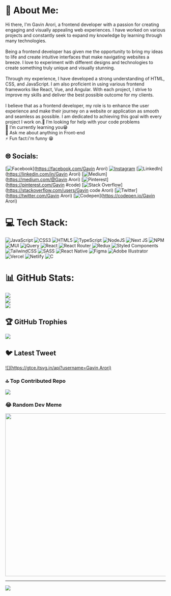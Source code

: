 # 💫 About Me:
Hi there, I'm Gavin Arori, a frontend developer with a passion for creating engaging and visually appealing web experiences. I have worked on various projects and constantly seek to expand my knowledge by learning through many technologies.<br><br>Being a frontend developer has given me the opportunity to bring my ideas to life and create intuitive interfaces that make navigating websites a breeze. I love to experiment with different designs and technologies to create something truly unique and visually stunning.<br><br>Through my experience, I have developed a strong understanding of HTML, CSS, and JavaScript. I am also proficient in using various frontend frameworks like React, Vue, and Angular. With each project, I strive to improve my skills and deliver the best possible outcome for my clients.<br><br>I believe that as a frontend developer, my role is to enhance the user experience and make their journey on a website or application as smooth and seamless as possible. I am dedicated to achieving this goal with every project I work on.🤝 I’m looking for help with your code problems <br>🌱 I’m currently learning you😁<br>💬 Ask me about anything in Front-end <br>⚡ Fun fact:i'm funny 😁


## 🌐 Socials:
[![Facebook](https://img.shields.io/badge/Facebook-%231877F2.svg?logo=Facebook&logoColor=white)](https://facebook.com/Gavin Arori) [![Instagram](https://img.shields.io/badge/Instagram-%23E4405F.svg?logo=Instagram&logoColor=white)](https://instagram.com/brevia_dos) [![LinkedIn](https://img.shields.io/badge/LinkedIn-%230077B5.svg?logo=linkedin&logoColor=white)](https://linkedin.com/in/Gavin Arori) [![Medium](https://img.shields.io/badge/Medium-12100E?logo=medium&logoColor=white)](https://medium.com/@Gavin Arori) [![Pinterest](https://img.shields.io/badge/Pinterest-%23E60023.svg?logo=Pinterest&logoColor=white)](https://pinterest.com/Gavin #code) [![Stack Overflow](https://img.shields.io/badge/-Stackoverflow-FE7A16?logo=stack-overflow&logoColor=white)](https://stackoverflow.com/users/Gavin code Arori) [![Twitter](https://img.shields.io/badge/Twitter-%231DA1F2.svg?logo=Twitter&logoColor=white)](https://twitter.com/Gavin Arori) [![Codepen](https://img.shields.io/badge/Codepen-000000?style=for-the-badge&logo=codepen&logoColor=white)](https://codepen.io/Gavin Arori) 

# 💻 Tech Stack:
![JavaScript](https://img.shields.io/badge/javascript-%23323330.svg?style=flat&logo=javascript&logoColor=%23F7DF1E) ![CSS3](https://img.shields.io/badge/css3-%231572B6.svg?style=flat&logo=css3&logoColor=white) ![HTML5](https://img.shields.io/badge/html5-%23E34F26.svg?style=flat&logo=html5&logoColor=white) ![TypeScript](https://img.shields.io/badge/typescript-%23007ACC.svg?style=flat&logo=typescript&logoColor=white) ![NodeJS](https://img.shields.io/badge/node.js-6DA55F?style=flat&logo=node.js&logoColor=white) ![Next JS](https://img.shields.io/badge/Next-black?style=flat&logo=next.js&logoColor=white) ![NPM](https://img.shields.io/badge/NPM-%23000000.svg?style=flat&logo=npm&logoColor=white) ![MUI](https://img.shields.io/badge/MUI-%230081CB.svg?style=flat&logo=material-ui&logoColor=white) ![jQuery](https://img.shields.io/badge/jquery-%230769AD.svg?style=flat&logo=jquery&logoColor=white) ![React](https://img.shields.io/badge/react-%2320232a.svg?style=flat&logo=react&logoColor=%2361DAFB) ![React Router](https://img.shields.io/badge/React_Router-CA4245?style=flat&logo=react-router&logoColor=white) ![Redux](https://img.shields.io/badge/redux-%23593d88.svg?style=flat&logo=redux&logoColor=white) ![Styled Components](https://img.shields.io/badge/styled--components-DB7093?style=flat&logo=styled-components&logoColor=white) ![TailwindCSS](https://img.shields.io/badge/tailwindcss-%2338B2AC.svg?style=flat&logo=tailwind-css&logoColor=white) ![SASS](https://img.shields.io/badge/SASS-hotpink.svg?style=flat&logo=SASS&logoColor=white) ![React Native](https://img.shields.io/badge/react_native-%2320232a.svg?style=flat&logo=react&logoColor=%2361DAFB) 	![Figma](https://img.shields.io/badge/figma-%23F24E1E.svg?style=flat&logo=figma&logoColor=white) ![Adobe Illustrator](https://img.shields.io/badge/adobeillustrator-%23FF9A00.svg?style=flat&logo=adobeillustrator&logoColor=white) ![Vercel](https://img.shields.io/badge/vercel-%23000000.svg?style=flat&logo=vercel&logoColor=white) ![Netlify](https://img.shields.io/badge/netlify-%23000000.svg?style=flat&logo=netlify&logoColor=#00C7B7) ![C](https://img.shields.io/badge/c-%2300599C.svg?style=flat&logo=c&logoColor=white)
# 📊 GitHub Stats:
![](https://github-readme-stats.vercel.app/api?username=gavinarori&theme=vue-dark&hide_border=false&include_all_commits=false&count_private=false)<br/>
![](https://github-readme-streak-stats.herokuapp.com/?user=gavinarori&theme=vue-dark&hide_border=false)<br/>
![](https://github-readme-stats.vercel.app/api/top-langs/?username=gavinarori&theme=vue-dark&hide_border=false&include_all_commits=false&count_private=false&layout=compact)

## 🏆 GitHub Trophies
![](https://github-profile-trophy.vercel.app/?username=gavinarori&theme=radical&no-frame=false&no-bg=true&margin-w=4)

## 🐦 Latest Tweet
[![](https://gtce.itsvg.in/api?username=Gavin Arori)](https://github.com/VishwaGauravIn/github-twitter-card-embed)

### 🔝 Top Contributed Repo
![](https://github-contributor-stats.vercel.app/api?username=gavinarori&limit=5&theme=dark&combine_all_yearly_contributions=true)

### 😂 Random Dev Meme
<img src="https://rm.up.railway.app/" width="512px"/>

---
[![](https://visitcount.itsvg.in/api?id=gavinarori&icon=0&color=8)](https://visitcount.itsvg.in)

<!-- Proudly created with GPRM ( https://gprm.itsvg.in ) --> 

